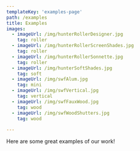 ```yaml
---
templateKey: 'examples-page'
path: /examples
title: Examples
images:
  - imageUrl: /img/hunterRollerDesigner.jpg
    tag: roller
  - imageUrl: /img/hunterRollerScreenShades.jpg
    tag: roller
  - imageUrl: /img/hunterRollerSonnette.jpg
    tag: roller
  - imageUrl: /img/hunterSoftShades.jpg
    tag: soft
  - imageUrl: /img/swfAlum.jpg
    tag: mini
  - imageUrl: /img/swfVertical.jpg
    tag: vertical
  - imageUrl: /img/swfFauxWood.jpg
    tag: wood
  - imageUrl: /img/swfWoodShutters.jpg
    tag: wood
    
---
```


Here are some great examples of our work!
